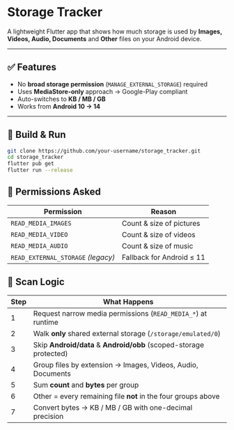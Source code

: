 # Storage Tracker

A lightweight Flutter app that shows how much storage is used by **Images, Videos, Audio, Documents** and **Other** files on your Android device.

---

## ✅ Features
- No **broad storage permission** (`MANAGE_EXTERNAL_STORAGE`) required  
- Uses **MediaStore-only** approach → Google-Play compliant  
- Auto-switches to **KB / MB / GB**  
- Works from **Android 10 → 14**

---

## 🚀 Build & Run
```bash
git clone https://github.com/your-username/storage_tracker.git
cd storage_tracker
flutter pub get
flutter run --release
```

## 🔐 Permissions Asked

| Permission | Reason |
|------------|--------|
| `READ_MEDIA_IMAGES` | Count & size of pictures |
| `READ_MEDIA_VIDEO` | Count & size of videos |
| `READ_MEDIA_AUDIO` | Count & size of music |
| `READ_EXTERNAL_STORAGE` *(legacy)* | Fallback for Android ≤ 11 |

## 📂 Scan Logic

| Step | What Happens |
|------|--------------|
| 1 | Request narrow media permissions (`READ_MEDIA_*`) at runtime |
| 2 | Walk **only** shared external storage (`/storage/emulated/0`) |
| 3 | Skip **Android/data** & **Android/obb** (scoped-storage protected) |
| 4 | Group files by extension → Images, Videos, Audio, Documents |
| 5 | Sum **count** and **bytes** per group |
| 6 | Other = every remaining file **not** in the four groups above |
| 7 | Convert bytes → KB / MB / GB with one-decimal precision |